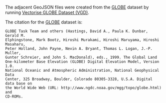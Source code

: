 The adjacent GeoJSON files were created from the [GLOBE](https://www.ngdc.noaa.gov/mgg/topo/globe.html) dataset by running [Vectorise GLOBE Dataset (VGD)](https://github.com/Guymer/vgd).

The citation for the [GLOBE](https://www.ngdc.noaa.gov/mgg/topo/globe.html) dataset is:

```
GLOBE Task Team and others (Hastings, David A., Paula K. Dunbar, Gerald M.
Elphingstone, Mark Bootz, Hiroshi Murakami, Hiroshi Maruyama, Hiroshi Masaharu,
Peter Holland, John Payne, Nevin A. Bryant, Thomas L. Logan, J.-P. Muller,
Gunter Schreier, and John S. MacDonald), eds., 1999. The Global Land
One-kilometer Base Elevation (GLOBE) Digital Elevation Model, Version 1.0.
National Oceanic and Atmospheric Administration, National Geophysical Data
Center, 325 Broadway, Boulder, Colorado 80305-3328, U.S.A. Digital data base on
the World Wide Web (URL: http://www.ngdc.noaa.gov/mgg/topo/globe.html) and
CD-ROMs.
```
